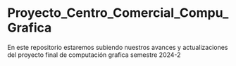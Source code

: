 # Proyecto_Centro_Comercial_Compu_Grafica
En este repositorio estaremos subiendo nuestros avances y actualizaciones del proyecto final de computación grafica semestre 2024-2
